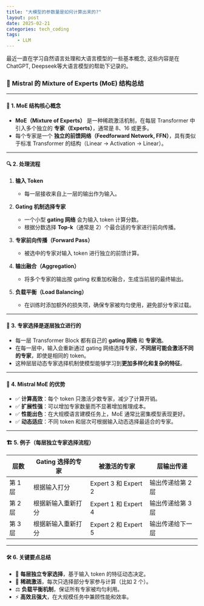 ```yaml
---
title: "大模型的参数量是如何计算出来的?"
layout: post
date: 2025-02-21
categories: tech_coding
tags:
    - LLM
---
```



最近一直在学习自然语言处理和大语言模型的一些基本概念, 这些内容是在ChatGPT, Deepseek等大语言模型的帮助下记录的。

### 📜 **Mistral 的 Mixture of Experts (MoE) 结构总结**

---

#### 🔧 **1. MoE 结构核心概念**

- **MoE（Mixture of Experts）** 是一种稀疏激活机制，在每层 Transformer 中引入多个独立的 **专家（Experts）**，通常是 8、16 或更多。  
- 每个专家是一个 **独立的前馈网络（Feedforward Network, FFN）**，具有类似于标准 Transformer 的结构（Linear → Activation → Linear）。  

---

#### 🔍 **2. 处理流程**

1. **输入 Token**  
   - 每一层接收来自上一层的输出作为输入。  

2. **Gating 机制选择专家**  
   - 一个小型 **gating 网络** 会为输入 token 计算分数。  
   - 根据分数选择 **Top-k**（通常是 2）个最合适的专家进行前向传播。  

3. **专家前向传播（Forward Pass）**  
   - 被选中的专家对输入 token 进行独立的前馈计算。  

4. **输出融合（Aggregation）**  
   - 将多个专家的输出按 gating 权重加权融合，生成当前层的最终输出。  

5. **负载平衡（Load Balancing）**  
   - 在训练时添加额外的损失项，确保专家被均匀使用，避免部分专家过载。  

---

#### 🔄 **3. 专家选择是逐层独立进行的**

- 每一层 Transformer Block 都有自己的 **gating 网络** 和 **专家池**。  
- 在每一层中，输入会重新通过 gating 网络选择专家，**不同层可能会激活不同的专家**，即使是相同的 token。  
- 这种层层动态专家选择机制使模型能够学习到**更加多样化和复杂的特征**。  

---

#### 🚀 **4. Mistral MoE 的优势**

- ✅ **计算高效**：每个 token 只激活少数专家，减少了计算开销。  
- ✅ **扩展性强**：可以增加专家数量而不显著增加推理成本。  
- ✅ **性能出色**：在大规模语言建模任务上，MoE 通常比密集模型表现更好。  
- ✅ **动态适应**：不同 token 和层次可根据输入动态选择最适合的专家。  

---

#### 🏗️ **5. 例子（每层独立专家选择流程）**

| 层数 | Gating 选择的专家 | 被激活的专家 | 层输出传递 |
|-----|----------------|-----------|-------------|
| 第 1 层 | 根据输入打分 | Expert 3 和 Expert 2 | 输出传递给第 2 层 |
| 第 2 层 | 根据新输入重新打分 | Expert 1 和 Expert 4 | 输出传递给第 3 层 |
| 第 3 层 | 根据新输入重新打分 | Expert 2 和 Expert 5 | 输出传递给下一层 |

---

#### 🛠️ **6. 关键要点总结**

- 🔄 **每层独立专家选择**，基于输入 token 的特征动态决定。  
- 🎯 **稀疏激活**，每次只选择部分专家参与计算（比如 2 个）。  
- ⚖️ **负载平衡机制**，保证所有专家被均匀利用。  
- ⚡ **高效且强大**，在大规模任务中兼顾性能和效率。  

